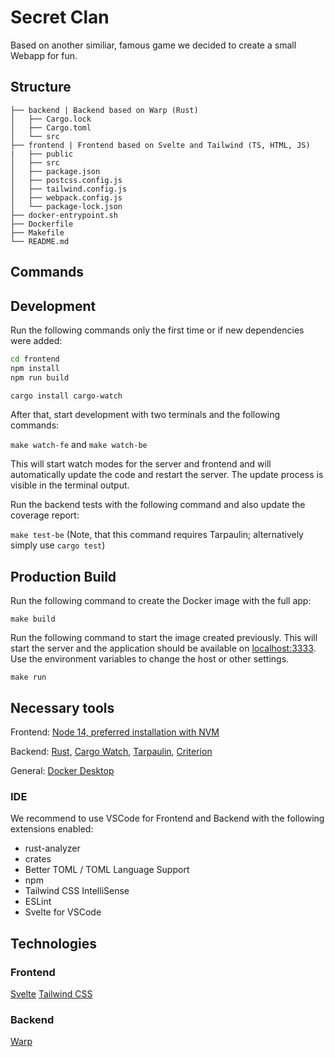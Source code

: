 # Secret Clan

Based on another similiar, famous game we decided to create a small Webapp for fun.

## Structure

```
├── backend | Backend based on Warp (Rust)
│   ├── Cargo.lock
│   ├── Cargo.toml
│   └── src
├── frontend | Frontend based on Svelte and Tailwind (TS, HTML, JS)
|   ├── public
│   ├── src
│   ├── package.json
│   ├── postcss.config.js
│   ├── tailwind.config.js
│   ├── webpack.config.js
│   └── package-lock.json
├── docker-entrypoint.sh
├── Dockerfile
├── Makefile
└── README.md
```

## Commands

## Development

Run the following commands only the first time or if new dependencies were added:

```bash
cd frontend
npm install
npm run build

cargo install cargo-watch
```

After that, start development with two terminals and the following commands:

`make watch-fe` and `make watch-be`

This will start watch modes for the server and frontend and will automatically update the code and restart the server. The update process is visible in the terminal output.

Run the backend tests with the following command and also update the coverage report:

`make test-be` (Note, that this command requires Tarpaulin; alternatively simply use `cargo test`)

## Production Build

Run the following command to create the Docker image with the full app:

`make build`

Run the following command to start the image created previously. This will start the server and the application should be available on [localhost:3333](http://localhost:3333). Use the environment variables to change the host or other settings.

`make run`

## Necessary tools

Frontend: [Node 14, preferred installation with NVM](https://github.com/nvm-sh/nvm)

Backend: [Rust](https://www.rust-lang.org/learn/get-started), [Cargo Watch](https://crates.io/crates/cargo-watch), [Tarpaulin](https://github.com/xd009642/tarpaulin), [Criterion](https://github.com/bheisler/criterion.rs)

General: [Docker Desktop](https://www.docker.com/get-started)

### IDE

We recommend to use VSCode for Frontend and Backend with the following extensions enabled:

- rust-analyzer
- crates
- Better TOML / TOML Language Support
- npm
- Tailwind CSS IntelliSense
- ESLint
- Svelte for VSCode

## Technologies

### Frontend

[Svelte](https://svelte.dev/)
[Tailwind CSS](https://tailwindcss.com/)

### Backend

[Warp](https://github.com/seanmonstar/warp)
